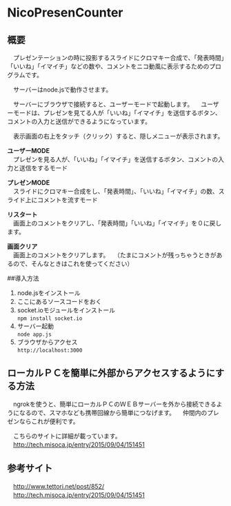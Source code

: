 # NicoPresenCounter


## 概要

　プレゼンテーションの時に投影するスライドにクロマキー合成で、「発表時間」「いいね」「イマイチ」などの数や、コメントをニコ動風に表示するためのプログラムです。

　サーバーはnode.jsで動作させます。

　サーバーにブラウザで接続すると、ユーザーモードで起動します。
　ユーザーモードは、プレゼンを見てる人が「いいね」「イマイチ」を送信するボタン、コメントの入力と送信ができるようになっています。

　表示画面の右上をタッチ（クリック）すると、隠しメニューが表示されます。

**ユーザーMODE**  
　プレゼンを見る人が、「いいね」「イマイチ」を送信するボタン、コメントの入力と送信をするモード

**プレゼンMODE**  
　スライドにクロマキー合成をし、「発表時間」、「いいね」「イマイチ」の数、スライド上にコメントを流すモード

**リスタート**  
　画面上のコメントをクリアし、「発表時間」「いいね」「イマイチ」を０に戻します。

**画面クリア**  
　画面上のコメントをクリアします。
　（たまにコメントが残っちゃうときがあるので、そんなときはこれを使ってください）


##導入方法

1. node.jsをインストール
1. ここにあるソースコードをおく
1. socket.ioモジュールをインストール  
`npm install socket.io `
1. サーバー起動  
`node app.js`
1. ブラウザからアクセス  
`http://localhost:3000`


## ローカルＰＣを簡単に外部からアクセスするようにする方法

　ngrokを使うと、簡単にローカルＰＣのＷＥＢサーバーを外から接続できるようになるので、スマホなども携帯回線から簡単につなげます。
　仲間内のプレゼンならこれが便利です。

　こちらのサイトに詳細が載っています。  
　http://tech.misoca.jp/entry/2015/09/04/151451



## 参考サイト

　http://www.tettori.net/post/852/  
　http://tech.misoca.jp/entry/2015/09/04/151451  
